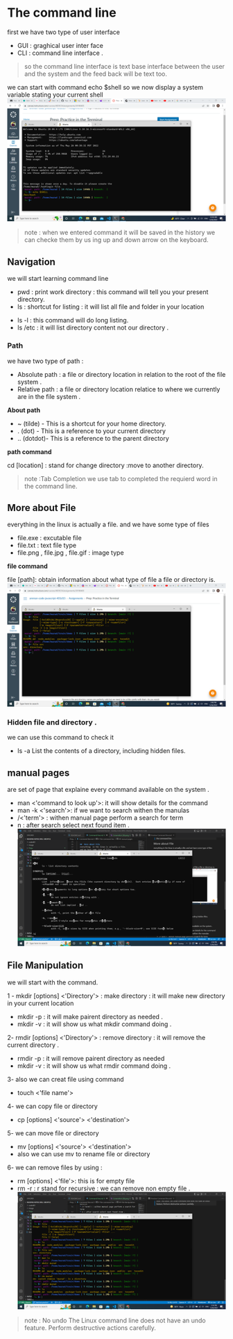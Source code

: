 # The command line 
first we have two type of user interface 
* GUI : graghical user inter face 
* CLI : command line interface .

> so the command line interface is text base interface between the user and the system and the feed back will be text too.

 we can start with command echo $shell so we now display a system variable stating your current shell  
 ![link](./commndline%20image/Screenshot%20(55).png)

 > note : when we entered command it will be saved in the history we can checke them by us ing up and down arrow on the keyboard.

  ## Navigation 
  we will start learning command line 
  * pwd : print work directory : this command will tell you your present directory.
  * ls : shortcut for listing : it will list all file and folder in your location 
  - ls -l : this command will do long listing.
  - ls /etc : it will list directory content not our directory .

  ### Path
   we have two type of path :
   * Absolute path : a file or directory location in relation to the root of the file system .
   * Relative path : a file or directory location relatice to  where we currently are in the file system .

   **About path** 
   * ~ (tilde) - This is a shortcut for your home directory.
   * . (dot) - This is a reference to your current directory
   * .. (dotdot)- This is a reference to the parent directory

   **path command**

   cd [location] : stand for change directory :move to another directory.

   > note :Tab Completion we use tab to completed the requierd word in the command line.

   ##  More about File 
   everything  in the linux is actually a file.
   and we have some type of files 
   * file.exe : excutable file 
   * file.txt : text file type 
   * file.png , file.jpg , file.gif : image type 

   **file command**

   file [path]: obtain information about what type of file a file or directory is.
   ![link](./commndline%20image/Screenshot%20(56).png)

   ### Hidden file and directory .
   we can use this command to check it 
   * ls -a List the contents of a directory, including hidden files. 

   ## manual pages
   are set of page that explaine every command available on the system . 
   * man <'command to look up'>: it will show details for the command
   * man -k <'search'>: if we want to search withen the manulas
   * /<'term'> : withen manual page perform a search for term 
   * n : after search select next found item .
![link](./commndline%20image/Screenshot%20(58).png)


## File Manipulation
we will start with the command.

1 -  mkdir [options] <'Directory'> : make directory : it will make new directory in your current location 
* mkdir -p : it will make pairent directory as needed .
* mkdir -v : it will show us what mkdir command doing .

2- rmdir [options] <'Directory'> : remove directory : it will remove the current directory .
* rmdir -p : it will remove pairent directory as needed
* mkdir -v : it will show us what rmdir command doing .

3- also we can creat file using command 
* touch <'file name'>

4- we can copy file or directory  
* cp [options] <'source'> <'destination'>

5- we can move file or directory 
* mv [options] <'source'> <'destination'>
* also we can use mv  to rename file or directory 

6- we can remove files by using :
* rm [options] <'file'>: this is for empty file 
* rm -r : r stand for recursive : we can remove non empty file .
![link](./commndline%20image/Screenshot%20(60).png)
 > note : No undo
The Linux command line does not have an undo feature. Perform destructive actions carefully.










